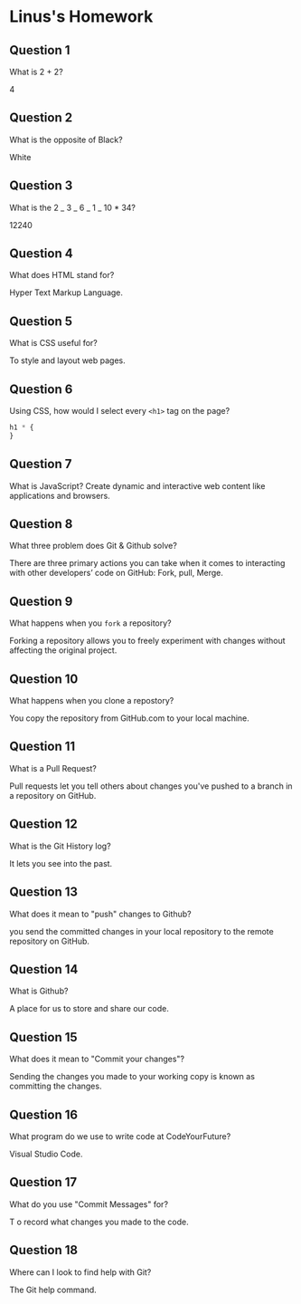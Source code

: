 # Linus's Homework

## Question 1

What is 2 + 2?

4

## Question 2

What is the opposite of Black?

White

## Question 3

What is the 2 _ 3 _ 6 _ 1 _ 10 \* 34?

12240

## Question 4

What does HTML stand for?

Hyper Text Markup Language.

## Question 5

What is CSS useful for?

To style and layout web pages.

## Question 6

Using CSS, how would I select every `<h1>` tag on the page?

```css
h1 * {
}
```

## Question 7

What is JavaScript?
Create dynamic and interactive web content like applications and browsers.

## Question 8

What three problem does Git & Github solve?

There are three primary actions you can take when it comes to interacting with other developers’ code on GitHub:
Fork, pull, Merge.

## Question 9

What happens when you `fork` a repository?

Forking a repository allows you to freely experiment with changes without affecting the original project.

## Question 10

What happens when you clone a repostory?

You copy the repository from GitHub.com to your local machine.

## Question 11

What is a Pull Request?

Pull requests let you tell others about changes you've pushed to a branch in a repository on GitHub.

## Question 12

What is the Git History log?

It lets you see into the past.

## Question 13

What does it mean to "push" changes to Github?

you send the committed changes in your local repository to the remote repository on GitHub.

## Question 14

What is Github?

A place for us to store and share our code.

## Question 15

What does it mean to "Commit your changes"?

Sending the changes you made to your working copy is known as committing the changes.

## Question 16

What program do we use to write code at CodeYourFuture?

Visual Studio Code.

## Question 17

What do you use "Commit Messages" for?

T o record what changes you made to the code.

## Question 18

Where can I look to find help with Git?

The Git help command.
